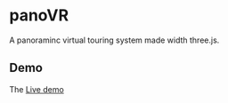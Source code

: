 # panoVR

A panoraminc virtual touring system made width three.js.

## Demo

The [Live demo](https://domonji.github.io/panoVR)
